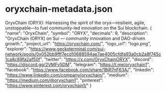 # oryxchain-metadata.json
OryxChain (ORYX): Harnessing the spirit of the oryx—resilient, agile, unstoppable—to fuel community-led innovation on the Sui blockchain.
{
  "name": "OryxChain",
  "symbol": "ORYX",
  "decimals": 9,
  "description": "OryxChain (ORYX) on Sui — community innovation and DAO-driven growth.",
  "project_url": "https://oryxchain.com/",
  "logo_url": "logo.png",
  "explorer": "https://www.geckoterminal.com/sui-network/pools/0x052bb9fff7ecd10688594ae7ae4005cfdfa93a0cb2a8f745c1ca8c89fa2af50f",
  "twitter": "https://x.com/OryxChainORYX",
  "discord": "https://discord.gg/2VMFv5DM",
  "telegram": "https://t.me/oryxchain1",
  "facebook": "https://www.facebook.com/share/1BjR7nF63A/",
  "linkedin": "https://www.linkedin.com/company/oryxchain/",
  "medium": "https://medium.com/@oryxchain1",
  "pinterest": "https://www.pinterest.com/oryxchain1/"
}
